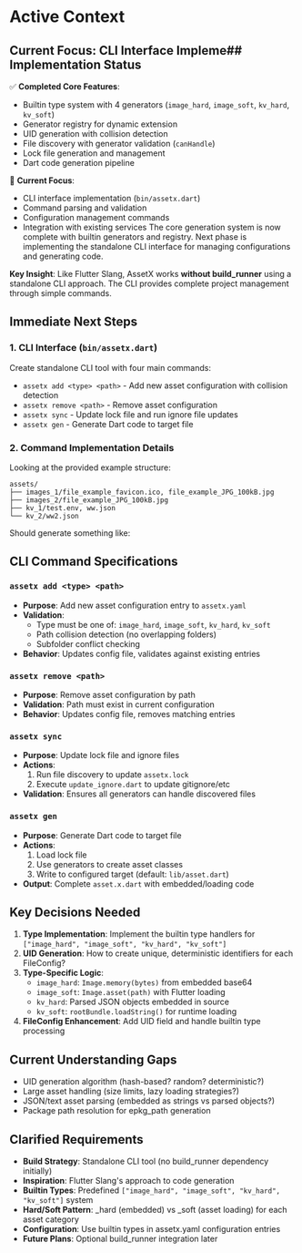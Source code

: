 # Active Context

## Current Focus: CLI Interface Impleme## Implementation Status

✅ **Completed Core Features**:
- Builtin type system with 4 generators (`image_hard`, `image_soft`, `kv_hard`, `kv_soft`)
- Generator registry for dynamic extension
- UID generation with collision detection
- File discovery with generator validation (`canHandle`)
- Lock file generation and management
- Dart code generation pipeline

🔄 **Current Focus**:
- CLI interface implementation (`bin/assetx.dart`)
- Command parsing and validation
- Configuration management commands
- Integration with existing services
The core generation system is now complete with builtin generators and registry. Next phase is implementing the standalone CLI interface for managing configurations and generating code.

**Key Insight**: Like Flutter Slang, AssetX works **without build_runner** using a standalone CLI approach. The CLI provides complete project management through simple commands.

## Immediate Next Steps

### 1. CLI Interface (`bin/assetx.dart`)
Create standalone CLI tool with four main commands:
- `assetx add <type> <path>` - Add new asset configuration with collision detection
- `assetx remove <path>` - Remove asset configuration 
- `assetx sync` - Update lock file and run ignore file updates
- `assetx gen` - Generate Dart code to target file

### 2. Command Implementation Details
Looking at the provided example structure:
```
assets/
├── images_1/file_example_favicon.ico, file_example_JPG_100kB.jpg
├── images_2/file_example_JPG_100kB.jpg  
├── kv_1/test.env, ww.json
└── kv_2/ww2.json
```

Should generate something like:

## CLI Command Specifications

### `assetx add <type> <path>`
- **Purpose**: Add new asset configuration entry to `assetx.yaml`
- **Validation**: 
  - Type must be one of: `image_hard`, `image_soft`, `kv_hard`, `kv_soft`
  - Path collision detection (no overlapping folders)
  - Subfolder conflict checking
- **Behavior**: Updates config file, validates against existing entries

### `assetx remove <path>`
- **Purpose**: Remove asset configuration by path
- **Validation**: Path must exist in current configuration
- **Behavior**: Updates config file, removes matching entries

### `assetx sync`
- **Purpose**: Update lock file and ignore files
- **Actions**: 
  1. Run file discovery to update `assetx.lock`
  2. Execute `update_ignore.dart` to update gitignore/etc
- **Validation**: Ensures all generators can handle discovered files

### `assetx gen`
- **Purpose**: Generate Dart code to target file
- **Actions**:
  1. Load lock file
  2. Use generators to create asset classes
  3. Write to configured target (default: `lib/asset.dart`)
- **Output**: Complete `asset.x.dart` with embedded/loading code

## Key Decisions Needed
1. **Type Implementation**: Implement the builtin type handlers for `["image_hard", "image_soft", "kv_hard", "kv_soft"]`
2. **UID Generation**: How to create unique, deterministic identifiers for each FileConfig?
3. **Type-Specific Logic**:
   - `image_hard`: `Image.memory(bytes)` from embedded base64
   - `image_soft`: `Image.asset(path)` with Flutter loading
   - `kv_hard`: Parsed JSON objects embedded in source
   - `kv_soft`: `rootBundle.loadString()` for runtime loading
4. **FileConfig Enhancement**: Add UID field and handle builtin type processing

## Current Understanding Gaps
- UID generation algorithm (hash-based? random? deterministic?)
- Large asset handling (size limits, lazy loading strategies?)
- JSON/text asset parsing (embedded as strings vs parsed objects?)
- Package path resolution for epkg_path generation

## Clarified Requirements
- **Build Strategy**: Standalone CLI tool (no build_runner dependency initially)
- **Inspiration**: Flutter Slang's approach to code generation  
- **Builtin Types**: Predefined `["image_hard", "image_soft", "kv_hard", "kv_soft"]` system
- **Hard/Soft Pattern**: _hard (embedded) vs _soft (asset loading) for each asset category
- **Configuration**: Use builtin types in assetx.yaml configuration entries
- **Future Plans**: Optional build_runner integration later